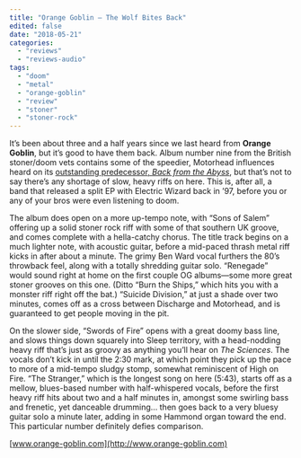 ```yaml
---
title: "Orange Goblin – The Wolf Bites Back"
edited: false
date: "2018-05-21"
categories:
  - "reviews"
  - "reviews-audio"
tags:
  - "doom"
  - "metal"
  - "orange-goblin"
  - "review"
  - "stoner"
  - "stoner-rock"
---
```


It’s been about three and a half years since we last heard from **Orange Goblin**, but it’s good to have them back. Album number nine from the British stoner/doom vets contains some of the speedier, Motorhead influences heard on its [outstanding predecessor, _Back from the Abyss_](https://www.hellbound.ca/2014/10/orange-goblin-back-abyss/), but that’s not to say there’s any shortage of slow, heavy riffs on here. This is, after all, a band that released a split EP with Electric Wizard back in ’97, before you or any of your bros were even listening to doom.

The album does open on a more up-tempo note, with “Sons of Salem” offering up a solid stoner rock riff with some of that southern UK groove, and comes complete with a hella-catchy chorus. The title track begins on a much lighter note, with acoustic guitar, before a mid-paced thrash metal riff kicks in after about a minute. The grimy Ben Ward vocal furthers the 80’s throwback feel, along with a totally shredding guitar solo. “Renegade” would sound right at home on the first couple OG albums—some more great stoner grooves on this one. (Ditto “Burn the Ships,” which hits you with a monster riff right off the bat.) “Suicide Division,” at just a shade over two minutes, comes off as a cross between Discharge and Motorhead, and is guaranteed to get people moving in the pit.

On the slower side, “Swords of Fire” opens with a great doomy bass line, and slows things down squarely into Sleep territory, with a head-nodding heavy riff that’s just as groovy as anything you’ll hear on _The Sciences_. The vocals don’t kick in until the 2:30 mark, at which point they pick up the pace to more of a mid-tempo sludgy stomp, somewhat reminiscent of High on Fire. “The Stranger,” which is the longest song on here (5:43), starts off as a mellow, blues-based number with half-whispered vocals, before the first heavy riff hits about two and a half minutes in, amongst some swirling bass and frenetic, yet danceable drumming… then goes back to a very bluesy guitar solo a minute later, adding in some Hammond organ toward the end. This particular number definitely defies comparison.

[www.orange-goblin.com](http://www.orange-goblin.com)
